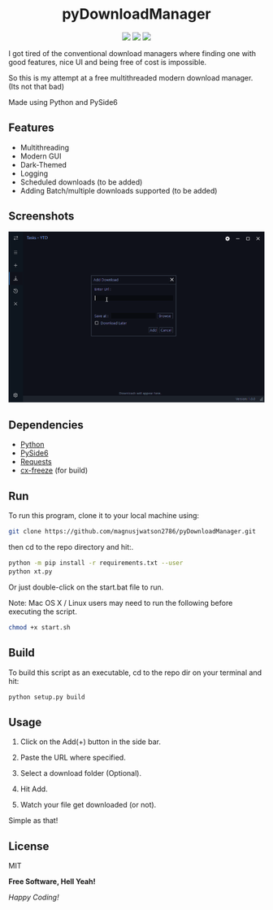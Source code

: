 <h1 align="center"> pyDownloadManager </h1>
<p align="center">
<img src="https://img.shields.io/github/repo-size/magnusjwatson2786/pyDownloadManager">
<img src="https://img.shields.io/github/last-commit/magnusjwatson2786/pyDownloadManager">
<img src="https://img.shields.io/github/license/magnusjwatson2786/pyDownloadManager">
</p>
I got tired of the conventional download managers where finding one with good features, nice UI and being free of cost is impossible.

So this is my attempt at a free multithreaded modern download manager. (Its not that bad)

Made using Python and PySide6 

## Features
- Multithreading
- Modern GUI
- Dark-Themed
- Logging
- Scheduled downloads (to be added)
- Adding Batch/multiple downloads supported (to be added)

## Screenshots
![Alt text](screenshots/img1.png?raw=true "pyDownloadManager")

## Dependencies
- [Python]
- [PySide6]
- [Requests]
- [cx-freeze] (for build)

## Run
To run this program, clone it to your local machine using: 
```sh
git clone https://github.com/magnusjwatson2786/pyDownloadManager.git
```
then cd to the repo directory and hit:.
```sh
python -m pip install -r requirements.txt --user
python xt.py
```
Or just double-click on the start.bat file to run.

Note:  Mac OS X / Linux users may need to run the following before executing the script.
```sh
chmod +x start.sh
```

## Build
To build this script as an executable, cd to the repo dir on your terminal and hit:

```sh
python setup.py build
```

## Usage

1. Click on the Add(+) button in the side bar.

2. Paste the URL where specified.

3. Select a download folder (Optional).

4. Hit Add.

5. Watch your file get downloaded (or not).

Simple as that!

## License

MIT

**Free Software, Hell Yeah!**

*Happy Coding!*

[//]: # (links)
    
   [Python]: <https://www.python.org/>
   [PySide6]: <https://pypi.org/project/PySide6/>
   [Requests]: <https://pypi.org/project/requests/>
   [cx-freeze]: <https://pypi.org/project/cx-Freeze/>
   [Material Theme UI]: <https://www.material-theme.com/>